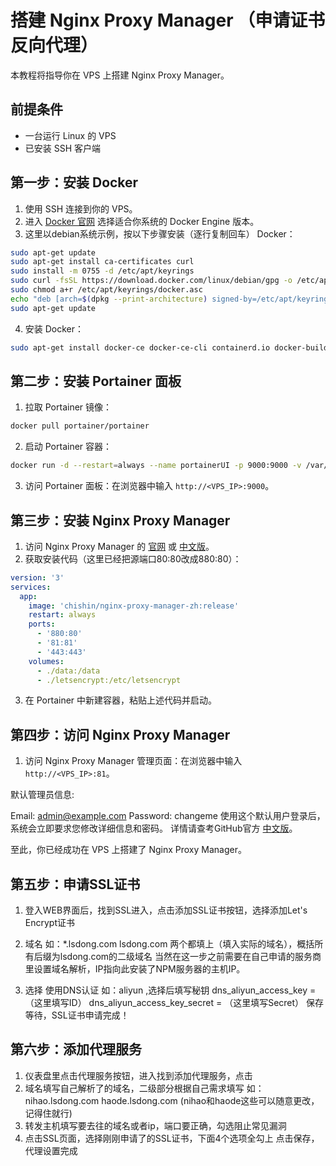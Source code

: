# 搭建 Nginx Proxy Manager （申请证书反向代理）

本教程将指导你在 VPS 上搭建 Nginx Proxy Manager。

## 前提条件

- 一台运行 Linux 的 VPS
- 已安装 SSH 客户端

## 第一步：安装 Docker

1. 使用 SSH 连接到你的 VPS。
2. 进入 [Docker 官网](https://docs.docker.com/compose/install/linux/) 选择适合你系统的 Docker Engine 版本。
3. 这里以debian系统示例，按以下步骤安装（逐行复制回车） Docker：

```bash
sudo apt-get update
sudo apt-get install ca-certificates curl
sudo install -m 0755 -d /etc/apt/keyrings
sudo curl -fsSL https://download.docker.com/linux/debian/gpg -o /etc/apt/keyrings/docker.asc
sudo chmod a+r /etc/apt/keyrings/docker.asc
echo "deb [arch=$(dpkg --print-architecture) signed-by=/etc/apt/keyrings/docker.asc] https://download.docker.com/linux/debian $(. /etc/os-release && echo "$VERSION_CODENAME") stable" | sudo tee /etc/apt/sources.list.d/docker.list > /dev/null
sudo apt-get update
```

4. 安装 Docker：

```bash
sudo apt-get install docker-ce docker-ce-cli containerd.io docker-buildx-plugin docker-compose-plugin
```

## 第二步：安装 Portainer 面板

1. 拉取 Portainer 镜像：

```bash
docker pull portainer/portainer
```

2. 启动 Portainer 容器：

```bash
docker run -d --restart=always --name portainerUI -p 9000:9000 -v /var/run/docker.sock:/var/run/docker.sock portainer/portainer
```

3. 访问 Portainer 面板：在浏览器中输入 `http://<VPS_IP>:9000`。

## 第三步：安装 Nginx Proxy Manager

1. 访问 Nginx Proxy Manager 的 [官网](https://nginxproxymanager.com/guide/) 或 [中文版](https://github.com/xiaoxinpro/nginx-proxy-manager-zh)。
2. 获取安装代码（这里已经把源端口80:80改成880:80）：

```yaml
version: '3'
services:
  app:
    image: 'chishin/nginx-proxy-manager-zh:release'
    restart: always
    ports:
      - '880:80'
      - '81:81'
      - '443:443'
    volumes:
      - ./data:/data
      - ./letsencrypt:/etc/letsencrypt
```

3. 在 Portainer 中新建容器，粘贴上述代码并启动。

## 第四步：访问 Nginx Proxy Manager

1. 访问 Nginx Proxy Manager 管理页面：在浏览器中输入 `http://<VPS_IP>:81`。

默认管理员信息:

Email:    admin@example.com
Password: changeme
使用这个默认用户登录后，系统会立即要求您修改详细信息和密码。
详情请查考GitHub官方 [中文版](https://github.com/xiaoxinpro/nginx-proxy-manager-zh)。

至此，你已经成功在 VPS 上搭建了 Nginx Proxy Manager。

## 第五步：申请SSL证书

1. 登入WEB界面后，找到SSL进入，点击添加SSL证书按钮，选择添加Let's Encrypt证书

2. 域名 如：*.lsdong.com lsdong.com 两个都填上（填入实际的域名），概括所有后缀为lsdong.com的二级域名
  当然在这一步之前需要在自己申请的服务商里设置域名解析，IP指向此安装了NPM服务器的主机IP。

3. 选择 使用DNS认证 
   如：aliyun ,选择后填写秘钥
   dns_aliyun_access_key = （这里填写ID）
   dns_aliyun_access_key_secret = （这里填写Secret）
   保存等待，SSL证书申请完成！

## 第六步：添加代理服务
1.  仪表盘里点击代理服务按钮，进入找到添加代理服务，点击
2.  域名填写自己解析了的域名，二级部分根据自己需求填写
    如：nihao.lsdong.com
        haode.lsdong.com  (nihao和haode这些可以随意更改，记得住就行)
3.  转发主机填写要去往的域名或者ip，端口要正确，勾选阻止常见漏洞
4.  点击SSL页面，选择刚刚申请了的SSL证书，下面4个选项全勾上
   点击保存，代理设置完成

